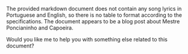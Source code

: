 The provided markdown document does not contain any song lyrics in Portuguese and English, so there is no table to format according to the specifications. The document appears to be a blog post about Mestre Poncianinho and Capoeira. 

Would you like me to help you with something else related to this document?